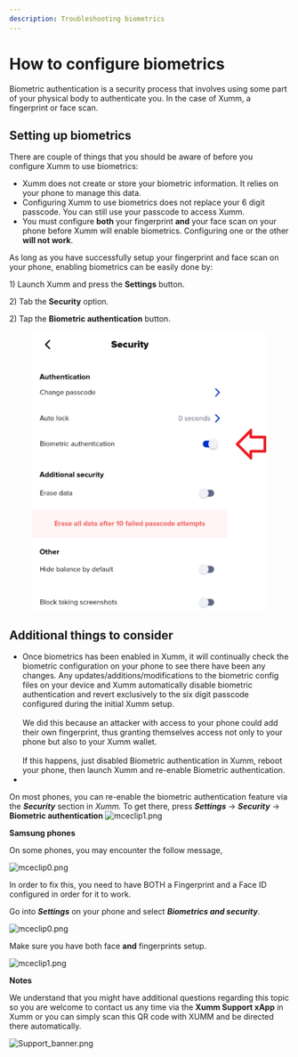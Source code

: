 ```yaml
---
description: Troubleshooting biometrics
---
```


# How to configure biometrics

Biometric authentication is a security process that involves using some part of your physical body to authenticate you. In the case of Xumm, a fingerprint or face scan.&#x20;

## Setting up biometrics

There are couple of things that you should be aware of before you configure Xumm to use biometrics:

* Xumm does not create or store your biometric information. It relies on your phone to manage this data.
* Configuring Xumm to use biometrics does not replace your 6 digit passcode. You can still use your passcode to access Xumm.
* You must configure **both** your fingerprint **and** your face scan on your phone before Xumm will enable biometrics. Configuring one or the other **will not work**.

As long as you have successfully setup your fingerprint and face scan on your phone, enabling biometrics can be easily done by:

1\) Launch Xumm and press the **Settings** button.

2\) Tab the **Security** option.

2\) Tap the **Biometric authentication** button.

<figure><img src="../.gitbook/assets/Biometrics.png" alt=""><figcaption></figcaption></figure>

## Additional things to consider

* Once biometrics has been enabled in Xumm, it will continually check the biometric configuration on your phone to see there have been any changes. Any updates/additions/modifications to the biometric config files on your device and Xumm automatically disable biometric authentication and revert exclusively to the six digit passcode configured during the initial Xumm setup.\
  \
  We did this because an attacker with access to your phone could add their own fingerprint, thus granting themselves access not only to your phone but also to your Xumm wallet.\
  \
  If this happens, just disabled Biometric authentication in Xumm, reboot your phone, then launch Xumm and re-enable Biometric authentication.
*

On most phones, you can re-enable the biometric authentication feature via the _**Security**_ section in _Xumm._ To get there, press _**Settings**_ -> _**Security**_ -> **Biometric authentication**   ![mceclip1.png](https://drtc9zr.dlvr.cloud/hc/article\_attachments/5891226989970/mceclip1.png)&#x20;

**Samsung phones**

On some phones, you may encounter the follow message,

![mceclip0.png](https://drtc9zr.dlvr.cloud/hc/article\_attachments/5968027431570/mceclip0.png)

In order to fix this, you need to have BOTH a Fingerprint and a Face ID configured in order for it to work.

Go into _**Settings**_ on your phone and select _**Biometrics and security**_.

&#x20;

![mceclip0.png](https://drtc9zr.dlvr.cloud/hc/article\_attachments/6061274483474/mceclip0.png)

Make sure you have both face **and** fingerprints setup.

&#x20;

![mceclip1.png](https://drtc9zr.dlvr.cloud/hc/article\_attachments/6061259569810/mceclip1.png)

&#x20;

&#x20;

&#x20;

**Notes**

We understand that you might have additional questions regarding this topic so you are welcome to contact us any time via the **Xumm Support xApp** in Xumm or you can simply scan this QR code with XUMM and be directed there automatically.

![Support\_banner.png](https://drtc9zr.dlvr.cloud/hc/article\_attachments/4420057706002/Support\_banner.png)
